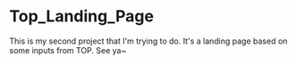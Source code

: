 # Top_Landing_Page


This is my second project that I'm trying to do. It's a landing page based on some inputs from TOP. See ya~
